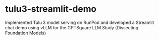 # tulu3-streamlit-demo
Implemented Tulu 3 model serving on RunPod and developed a Streamlit chat demo using vLLM for the GPTSquare LLM Study (Dissecting Foundation Models)
